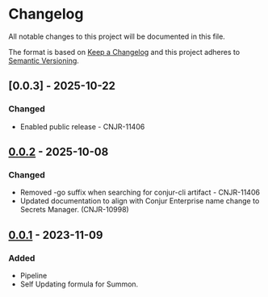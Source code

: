# Changelog
All notable changes to this project will be documented in this file.

The format is based on [Keep a Changelog](http://keepachangelog.com/en/1.0.0/)
and this project adheres to [Semantic Versioning](http://semver.org/spec/v2.0.0.html).

## [0.0.3] - 2025-10-22
### Changed
-   Enabled public release - CNJR-11406

## [0.0.2] - 2025-10-08
### Changed
-   Removed -go suffix when searching for conjur-cli artifact - CNJR-11406
-   Updated documentation to align with Conjur Enterprise name change to Secrets Manager. (CNJR-10998)

## [0.0.1] - 2023-11-09
### Added
- Pipeline
- Self Updating formula for Summon.

[Unreleased]: https://github.com/cyberark/homebrew-tools/compare/v0.0.3...HEAD
[0.0.2]: https://github.com/cyberark/homebrew-tools/releases/tag/v0.0.3
[0.0.2]: https://github.com/cyberark/homebrew-tools/releases/tag/v0.0.2
[0.0.1]: https://github.com/cyberark/homebrew-tools/releases/tag/v0.0.1
